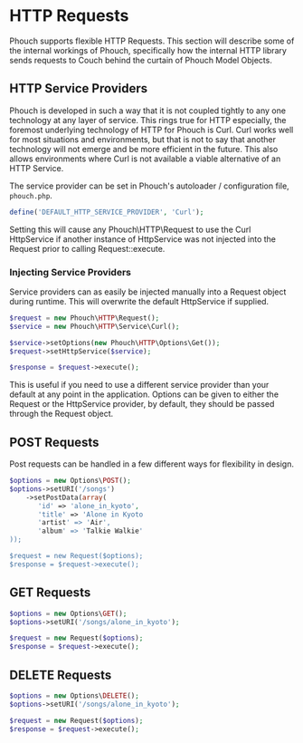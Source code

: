 HTTP Requests
=====

Phouch supports flexible HTTP Requests. This section will describe some of the internal workings of Phouch, specifically how the internal HTTP library sends requests to Couch behind the curtain of Phouch Model Objects.

## HTTP Service Providers

Phouch is developed in such a way that it is not coupled tightly to any one technology at any layer of service. This rings true for HTTP especially, the foremost underlying technology of HTTP for Phouch is Curl. Curl works well for most situations and environments, but that is not to say that another technology will not emerge and be more efficient in the future. This also allows environments where Curl is not available a viable alternative of an HTTP Service.

The service provider can be set in Phouch's autoloader / configuration file, ```phouch.php```.

```php
define('DEFAULT_HTTP_SERVICE_PROVIDER', 'Curl');
```

Setting this will cause any Phouch\HTTP\Request to use the Curl HttpService if another instance of HttpService was not injected into the Request prior to calling Request::execute.

### Injecting Service Providers

Service providers can as easily be injected manually into a Request object during runtime. This will overwrite the default HttpService if supplied.

```php
$request = new Phouch\HTTP\Request();
$service = new Phouch\HTTP\Service\Curl();

$service->setOptions(new Phouch\HTTP\Options\Get());
$request->setHttpService($service);

$response = $request->execute();
```
This is useful if you need to use a different service provider than your default at any point in the application. Options can be given to either the Request or the HttpService provider, by default, they should be passed through the Request object.

## POST Requests

Post requests can be handled in a few different ways for flexibility in design.

```php
$options = new Options\POST();
$options->setURI('/songs')
    ->setPostData(array(
       'id' => 'alone_in_kyoto',
       'title' => 'Alone in Kyoto
       'artist' => 'Air',
       'album' => 'Talkie Walkie'
));

$request = new Request($options);
$response = $request->execute();
```

## GET Requests

```php
$options = new Options\GET();
$options->setURI('/songs/alone_in_kyoto');

$request = new Request($options);
$response = $request->execute();
```

## DELETE Requests

```php
$options = new Options\DELETE();
$options->setURI('/songs/alone_in_kyoto');

$request = new Request($options);
$response = $request->execute();
```
